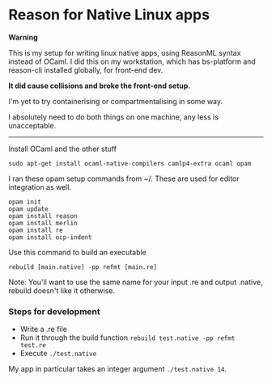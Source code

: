 # Reason for Native Linux apps

**Warning**

This is my setup for writing linux native apps, using ReasonML syntax instead of OCaml. I did this on my workstation, which has bs-platform and reason-cli installed globally, for front-end dev. 

**It did cause collisions and broke the front-end setup.**

I'm yet to try containerising or compartmentalising in some way. 

I absolutely need to do both things on one machine, any less is unacceptable. 

***

Install OCaml and the other stuff

```
sudo apt-get install ocaml-native-compilers camlp4-extra ocaml opam
```

I ran these opam setup commands from ~/. These are used for editor integration as well.

```
opam init
opam update
opam install reason
opam install merlin
opam install re
opam install ocp-indent
```
Use this command to build an executable

```
rebuild [main.native] -pp refmt [main.re]
```

Note: You'll want to use the same name for your input .re and output .native, rebuild doesn't like it otherwise.

### Steps for development

- Write a .re file
- Run it through the build function ```rebuild test.native -pp refmt test.re```
- Execute ```./test.native```


My app in particular takes an integer argument ```./test.native 14```.
